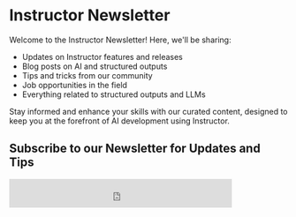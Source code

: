 # Instructor Newsletter

Welcome to the Instructor Newsletter! Here, we'll be sharing:

- Updates on Instructor features and releases
- Blog posts on AI and structured outputs
- Tips and tricks from our community
- Job opportunities in the field
- Everything related to structured outputs and LLMs

Stay informed and enhance your skills with our curated content, designed to keep you at the forefront of AI development using Instructor.

## Subscribe to our Newsletter for Updates and Tips

<iframe src="https://embeds.beehiiv.com/2faf420d-8480-4b6e-8d6f-9c5a105f917a?slim=true" data-test-id="beehiiv-embed" height="52" width="80%" frameborder="0" scrolling="no" style="margin: 0; border-radius: 0px !important; background-color: transparent;"></iframe>
